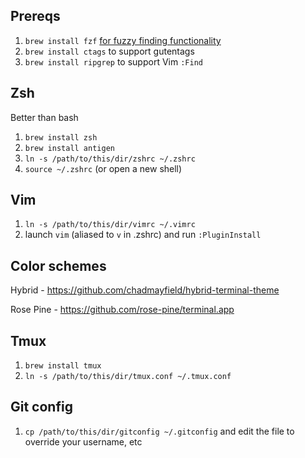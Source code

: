 ## Prereqs

1. `brew install fzf` [for fuzzy finding functionality](https://github.com/junegunn/fzf)
1. `brew install ctags` to support gutentags
1. `brew install ripgrep` to support Vim `:Find`

## Zsh

Better than bash

1. `brew install zsh`
1. `brew install antigen`
1. `ln -s /path/to/this/dir/zshrc ~/.zshrc`
1. `source ~/.zshrc` (or open a new shell)

## Vim

1. `ln -s /path/to/this/dir/vimrc ~/.vimrc`
1. launch `vim` (aliased to `v` in .zshrc) and run `:PluginInstall`

## Color schemes

Hybrid - https://github.com/chadmayfield/hybrid-terminal-theme

Rose Pine - https://github.com/rose-pine/terminal.app

## Tmux

1. `brew install tmux`
1. `ln -s /path/to/this/dir/tmux.conf ~/.tmux.conf`

## Git config

1. `cp /path/to/this/dir/gitconfig ~/.gitconfig` and edit the file to override
   your username, etc
